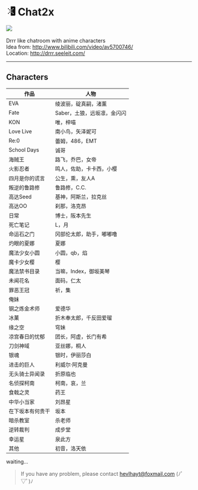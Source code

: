 # <img src="public/images/logo2.png" width="25"> Chat2x
<img src="public/images/logo.jpg" width="50%">

Drrr like chatroom with anime characters  
Idea from: http://www.bilibili.com/video/av5700746/  
Location: http://drrr.seeleit.com/
***
## Characters
| **作品** | **人物** |
| --- | --- |
| EVA | 绫波丽，碇真嗣，渚薰 |
| Fate | Saber，土狼，远坂凛，金闪闪 |
| KON | 唯，梓喵 |
| Love Live | 南小鸟，矢泽妮可 |
| Re:0 | 蕾姆，486，EMT |
| School Days | 诚哥 |
| 海贼王 | 路飞，乔巴，女帝 |
| 火影忍者 | 鸣人，佐助，卡卡西，小樱 |
| 四月是你的谎言 | 公生，熏，友人A |
| 叛逆的鲁路修 | 鲁路修，C.C. |
| 高达Seed | 基神，阿斯兰，拉克丝 |
| 高达OO | 刹那，洛克昂 |
| 日常 | 博士，阪本先生 |
| 死亡笔记 | L，月 |
| 命运石之门 | 冈部伦太郎，助手，嘟嘟噜 |
| 灼眼的夏娜 | 夏娜 |
| 魔法少女小圆 | 小圆，qb，焰 |
| 魔卡少女樱 | 樱 |
| 魔法禁书目录 | 当嘛，Index，御坂美琴 |
| 未闻花名 | 面码，仁太 |
| 罪恶王冠 | 祈，集 |
| 俺妹 |  |
| 钢之炼金术师 | 爱德华 |
| 冰菓 | 折木奉太郎，千反田爱瑠 |
| 缘之空 | 穹妹 |
| 凉宫春日的忧郁 | 团长，阿虚，长门有希 |
| 刀剑神域 | 亚丝娜，桐人 |
| 银魂 | 银时，伊丽莎白 |
| 进击的巨人 | 利威尔·阿克曼 |
| 无头骑士异闻录 | 折原临也 |
| 名侦探柯南 | 柯南，哀，兰 |
| 食戟之灵 | 药王 |
| 中华小当家 | 刘昂星 |
| 在下坂本有何贵干 | 坂本 |
| 暗杀教室 | 杀老师 |
| 逆转裁判 | 成步堂 |
| 幸运星 | 泉此方 |
| 其他 | 初音，洛天依 |

waiting...

> If you have any problem, please contact hevlhayt@foxmail.com (ﾉﾟ▽ﾟ)ﾉ


